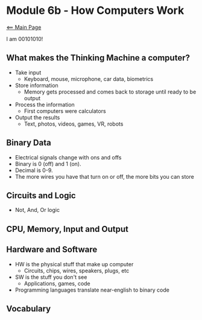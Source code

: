 # Module 6b - How Computers Work
[<== Main Page](../README.md)


I am 00101010!

## What makes the Thinking Machine a computer?
- Take input
  - Keyboard, mouse, microphone, car data, biometrics
- Store information
  - Memory gets processed and comes back to storage until ready to be output
- Process the information
  - First computers were calculators
- Output the results
  - Text, photos, videos, games, VR, robots

## Binary Data
- Electrical signals change with ons and offs
- Binary is 0 (off) and 1 (on).
- Decimal is 0-9.
- The more wires you have that turn on or off, the more bits you can store

## Circuits and Logic
- Not, And, Or logic 

## CPU, Memory, Input and Output

## Hardware and Software
- HW is the physical stuff that make up computer
  - Circuits, chips, wires, speakers, plugs, etc
- SW is the stuff you don't see
  - Applications, games, code
- Programming languages translate near-english to binary code


## Vocabulary

